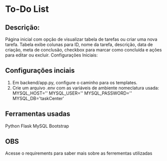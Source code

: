 # To-Do List

## Descrição:

Página inicial com opção de visualizar tabela de tarefas ou criar uma nova tarefa.
Tabela exibe colunas para ID, nome da tarefa, descrição, data de criação, meta de conclusão, checkbox para marcar como concluída e ações para editar ou excluir.
Configurações Iniciais:

## Configurações inciais
1. Em backend/app.py, configure o caminho para os templates.
2. Crie um arquivo .env com as variáveis de ambiente
  nomeclatura usada:
    MYSQL_HOST=''
    MYSQL_USER=''
    MYSQL_PASSWORD=''
    MYSQL_DB='taskCenter'

## Ferramentas usadas
Python
Flask
MySQL
Bootstrap

## OBS
Acesse o requirements para saber mais sobre as ferrementas utilizadas
